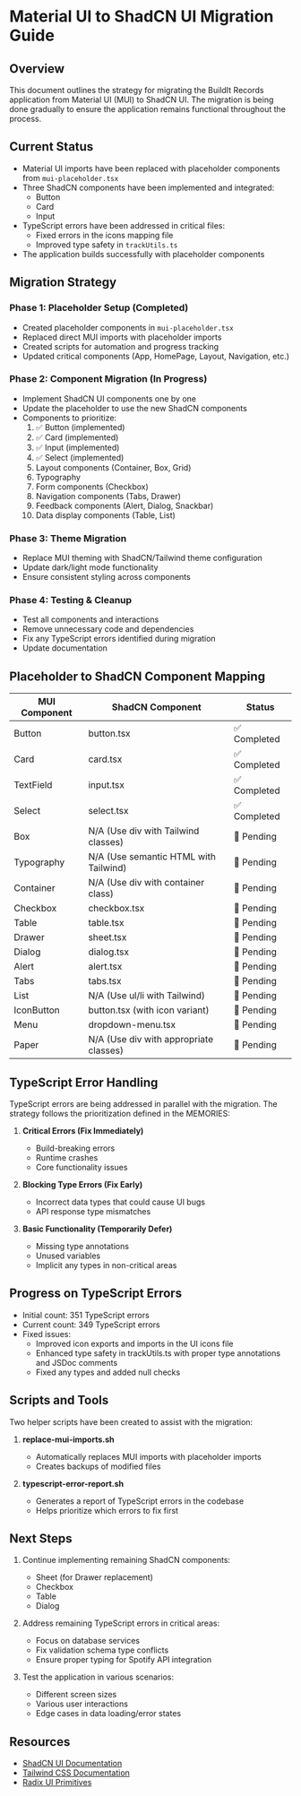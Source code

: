 # Material UI to ShadCN UI Migration Guide

## Overview

This document outlines the strategy for migrating the BuildIt Records application from Material UI (MUI) to ShadCN UI. The migration is being done gradually to ensure the application remains functional throughout the process.

## Current Status

- Material UI imports have been replaced with placeholder components from `mui-placeholder.tsx`
- Three ShadCN components have been implemented and integrated:
  - Button
  - Card
  - Input
- TypeScript errors have been addressed in critical files:
  - Fixed errors in the icons mapping file
  - Improved type safety in `trackUtils.ts`
- The application builds successfully with placeholder components

## Migration Strategy

### Phase 1: Placeholder Setup (Completed)
- Created placeholder components in `mui-placeholder.tsx`
- Replaced direct MUI imports with placeholder imports
- Created scripts for automation and progress tracking
- Updated critical components (App, HomePage, Layout, Navigation, etc.)

### Phase 2: Component Migration (In Progress)
- Implement ShadCN UI components one by one
- Update the placeholder to use the new ShadCN components
- Components to prioritize:
  1. ✅ Button (implemented)
  2. ✅ Card (implemented)
  3. ✅ Input (implemented)
  4. ✅ Select (implemented)
  5. Layout components (Container, Box, Grid)
  6. Typography
  7. Form components (Checkbox)
  8. Navigation components (Tabs, Drawer)
  9. Feedback components (Alert, Dialog, Snackbar)
  10. Data display components (Table, List)

### Phase 3: Theme Migration
- Replace MUI theming with ShadCN/Tailwind theme configuration
- Update dark/light mode functionality
- Ensure consistent styling across components

### Phase 4: Testing & Cleanup
- Test all components and interactions
- Remove unnecessary code and dependencies
- Fix any TypeScript errors identified during migration
- Update documentation

## Placeholder to ShadCN Component Mapping

| MUI Component | ShadCN Component | Status |
|---------------|------------------|--------|
| Button | button.tsx | ✅ Completed |
| Card | card.tsx | ✅ Completed |
| TextField | input.tsx | ✅ Completed |
| Select | select.tsx | ✅ Completed |
| Box | N/A (Use div with Tailwind classes) | 🔄 Pending |
| Typography | N/A (Use semantic HTML with Tailwind) | 🔄 Pending |
| Container | N/A (Use div with container class) | 🔄 Pending |
| Checkbox | checkbox.tsx | 🔄 Pending |
| Table | table.tsx | 🔄 Pending |
| Drawer | sheet.tsx | 🔄 Pending |
| Dialog | dialog.tsx | 🔄 Pending |
| Alert | alert.tsx | 🔄 Pending |
| Tabs | tabs.tsx | 🔄 Pending |
| List | N/A (Use ul/li with Tailwind) | 🔄 Pending |
| IconButton | button.tsx (with icon variant) | 🔄 Pending |
| Menu | dropdown-menu.tsx | 🔄 Pending |
| Paper | N/A (Use div with appropriate classes) | 🔄 Pending |

## TypeScript Error Handling

TypeScript errors are being addressed in parallel with the migration. The strategy follows the prioritization defined in the MEMORIES:

1. **Critical Errors (Fix Immediately)**
   - Build-breaking errors
   - Runtime crashes
   - Core functionality issues

2. **Blocking Type Errors (Fix Early)**
   - Incorrect data types that could cause UI bugs
   - API response type mismatches

3. **Basic Functionality (Temporarily Defer)**
   - Missing type annotations
   - Unused variables
   - Implicit any types in non-critical areas

## Progress on TypeScript Errors

- Initial count: 351 TypeScript errors
- Current count: 349 TypeScript errors
- Fixed issues:
  - Improved icon exports and imports in the UI icons file
  - Enhanced type safety in trackUtils.ts with proper type annotations and JSDoc comments
  - Fixed any types and added null checks

## Scripts and Tools

Two helper scripts have been created to assist with the migration:

1. **replace-mui-imports.sh**
   - Automatically replaces MUI imports with placeholder imports
   - Creates backups of modified files

2. **typescript-error-report.sh**
   - Generates a report of TypeScript errors in the codebase
   - Helps prioritize which errors to fix first

## Next Steps

1. Continue implementing remaining ShadCN components:
   - Sheet (for Drawer replacement)
   - Checkbox 
   - Table
   - Dialog

2. Address remaining TypeScript errors in critical areas:
   - Focus on database services
   - Fix validation schema type conflicts
   - Ensure proper typing for Spotify API integration

3. Test the application in various scenarios:
   - Different screen sizes
   - Various user interactions
   - Edge cases in data loading/error states

## Resources

- [ShadCN UI Documentation](https://ui.shadcn.com/)
- [Tailwind CSS Documentation](https://tailwindcss.com/docs)
- [Radix UI Primitives](https://www.radix-ui.com/primitives)
